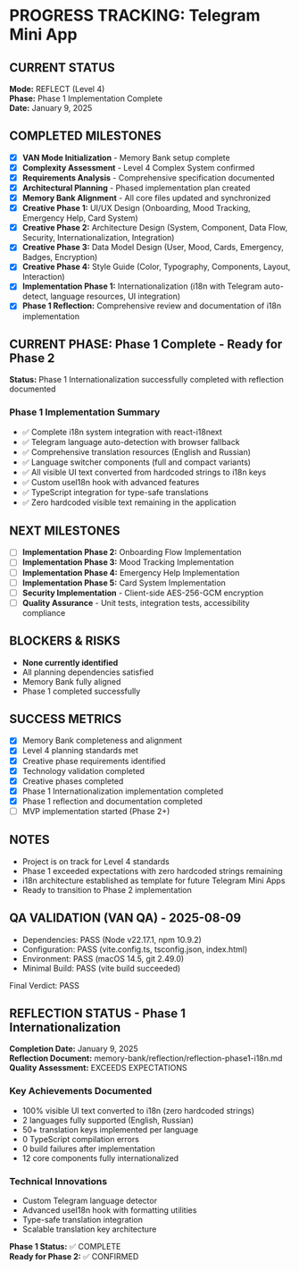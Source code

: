 # PROGRESS TRACKING: Telegram Mini App

## CURRENT STATUS
**Mode:** REFLECT (Level 4)  
**Phase:** Phase 1 Implementation Complete  
**Date:** January 9, 2025

## COMPLETED MILESTONES
- [x] **VAN Mode Initialization** - Memory Bank setup complete
- [x] **Complexity Assessment** - Level 4 Complex System confirmed
- [x] **Requirements Analysis** - Comprehensive specification documented
- [x] **Architectural Planning** - Phased implementation plan created
- [x] **Memory Bank Alignment** - All core files updated and synchronized
- [x] **Creative Phase 1:** UI/UX Design (Onboarding, Mood Tracking, Emergency Help, Card System)
- [x] **Creative Phase 2:** Architecture Design (System, Component, Data Flow, Security, Internationalization, Integration)
- [x] **Creative Phase 3:** Data Model Design (User, Mood, Cards, Emergency, Badges, Encryption)
- [x] **Creative Phase 4:** Style Guide (Color, Typography, Components, Layout, Interaction)
- [x] **Implementation Phase 1:** Internationalization (i18n with Telegram auto-detect, language resources, UI integration)
- [x] **Phase 1 Reflection:** Comprehensive review and documentation of i18n implementation

## CURRENT PHASE: Phase 1 Complete - Ready for Phase 2
**Status:** Phase 1 Internationalization successfully completed with reflection documented

### Phase 1 Implementation Summary
- ✅ Complete i18n system integration with react-i18next
- ✅ Telegram language auto-detection with browser fallback
- ✅ Comprehensive translation resources (English and Russian)
- ✅ Language switcher components (full and compact variants)
- ✅ All visible UI text converted from hardcoded strings to i18n keys
- ✅ Custom useI18n hook with advanced features
- ✅ TypeScript integration for type-safe translations
- ✅ Zero hardcoded visible text remaining in the application

## NEXT MILESTONES
- [ ] **Implementation Phase 2:** Onboarding Flow Implementation
- [ ] **Implementation Phase 3:** Mood Tracking Implementation
- [ ] **Implementation Phase 4:** Emergency Help Implementation
- [ ] **Implementation Phase 5:** Card System Implementation
- [ ] **Security Implementation** - Client-side AES-256-GCM encryption
- [ ] **Quality Assurance** - Unit tests, integration tests, accessibility compliance

## BLOCKERS & RISKS
- **None currently identified**
- All planning dependencies satisfied
- Memory Bank fully aligned
- Phase 1 completed successfully

## SUCCESS METRICS
- [x] Memory Bank completeness and alignment
- [x] Level 4 planning standards met
- [x] Creative phase requirements identified
- [x] Technology validation completed
- [x] Creative phases completed
- [x] Phase 1 Internationalization implementation completed
- [x] Phase 1 reflection and documentation completed
- [ ] MVP implementation started (Phase 2+)

## NOTES
- Project is on track for Level 4 standards
- Phase 1 exceeded expectations with zero hardcoded strings remaining
- i18n architecture established as template for future Telegram Mini Apps
- Ready to transition to Phase 2 implementation

## QA VALIDATION (VAN QA) - 2025-08-09
- Dependencies: PASS (Node v22.17.1, npm 10.9.2)
- Configuration: PASS (vite.config.ts, tsconfig.json, index.html)
- Environment: PASS (macOS 14.5, git 2.49.0)
- Minimal Build: PASS (vite build succeeded)

Final Verdict: PASS

## REFLECTION STATUS - Phase 1 Internationalization
**Completion Date:** January 9, 2025  
**Reflection Document:** memory-bank/reflection/reflection-phase1-i18n.md  
**Quality Assessment:** EXCEEDS EXPECTATIONS

### Key Achievements Documented
- 100% visible UI text converted to i18n (zero hardcoded strings)
- 2 languages fully supported (English, Russian)
- 50+ translation keys implemented per language
- 0 TypeScript compilation errors
- 0 build failures after implementation
- 12 core components fully internationalized

### Technical Innovations
- Custom Telegram language detector
- Advanced useI18n hook with formatting utilities
- Type-safe translation integration
- Scalable translation key architecture

**Phase 1 Status:** ✅ COMPLETE  
**Ready for Phase 2:** ✅ CONFIRMED
